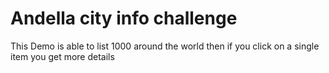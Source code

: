 # Andella city info challenge

This Demo is able to list 1000 around the world then if you click on a single item you get more details
